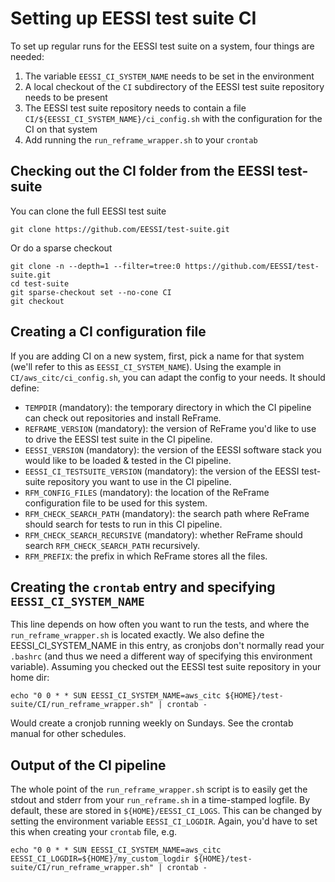 # Setting up EESSI test suite CI

To set up regular runs for the EESSI test suite on a system, four things are needed:

1. The variable `EESSI_CI_SYSTEM_NAME` needs to be set in the environment
2. A local checkout of the `CI` subdirectory of the EESSI test suite repository needs to be present
3. The EESSI test suite repository needs to contain a file `CI/${EESSI_CI_SYSTEM_NAME}/ci_config.sh` with the configuration for the CI on that system
4. Add running the `run_reframe_wrapper.sh` to your `crontab`

## Checking out the CI folder from the EESSI test-suite
You can clone the full EESSI test suite
```
git clone https://github.com/EESSI/test-suite.git
```
Or do a sparse checkout
```
git clone -n --depth=1 --filter=tree:0 https://github.com/EESSI/test-suite.git
cd test-suite
git sparse-checkout set --no-cone CI
git checkout
```

## Creating a CI configuration file
If you are adding CI on a new system, first, pick a name for that system (we'll refer to this as `EESSI_CI_SYSTEM_NAME`). Using the example in `CI/aws_citc/ci_config.sh`, you can adapt the config to your needs.
It should define:
- `TEMPDIR` (mandatory): the temporary directory in which the CI pipeline can check out repositories and install ReFrame.
- `REFRAME_VERSION` (mandatory): the version of ReFrame you'd like to use to drive the EESSI test suite in the CI pipeline.
- `EESSI_VERSION` (mandatory): the version of the EESSI software stack you would like to be loaded & tested in the CI pipeline.
- `EESSI_CI_TESTSUITE_VERSION` (mandatory): the version of the EESSI test-suite repository you want to use in the CI pipeline.
- `RFM_CONFIG_FILES` (mandatory): the location of the ReFrame configuration file to be used for this system.
- `RFM_CHECK_SEARCH_PATH` (mandatory): the search path where ReFrame should search for tests to run in this CI pipeline.
- `RFM_CHECK_SEARCH_RECURSIVE` (mandatory): whether ReFrame should search `RFM_CHECK_SEARCH_PATH` recursively.
- `RFM_PREFIX`: the prefix in which ReFrame stores all the files.

## Creating the `crontab` entry and specifying `EESSI_CI_SYSTEM_NAME`
This line depends on how often you want to run the tests, and where the `run_reframe_wrapper.sh` is located exactly. We also define the EESSI_CI_SYSTEM_NAME in this entry, as cronjobs don't normally read your `.bashrc` (and thus we need a different way of specifying this environment variable).
 Assuming you checked out the EESSI test suite repository in your home dir:
```
echo "0 0 * * SUN EESSI_CI_SYSTEM_NAME=aws_citc ${HOME}/test-suite/CI/run_reframe_wrapper.sh" | crontab -
```
Would create a cronjob running weekly on Sundays. See the crontab manual for other schedules.

## Output of the CI pipeline
The whole point of the `run_reframe_wrapper.sh` script is to easily get the stdout and stderr from your `run_reframe.sh` in a time-stamped logfile. By default, these are stored in `${HOME}/EESSI_CI_LOGS`. This can be changed by setting the environment variable `EESSI_CI_LOGDIR`. Again, you'd have to set this when creating your `crontab` file, e.g.
```
echo "0 0 * * SUN EESSI_CI_SYSTEM_NAME=aws_citc EESSI_CI_LOGDIR=${HOME}/my_custom_logdir ${HOME}/test-suite/CI/run_reframe_wrapper.sh" | crontab -
```
